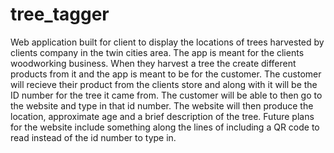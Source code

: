 # tree_tagger
Web application built for client to display the locations of trees harvested by clients company in the twin cities area.  The app is meant for the clients woodworking business.  When they harvest a tree the create different products from it and the app is meant to be for the customer.  The customer will recieve their product from the clients store and along with it will be the ID number for the tree it came from.  The customer will be able to then go to the website and type in that id number.  The website will then produce the location, approximate age and a brief description of the tree.  Future plans for the website include something along the lines of including a QR code to read instead of the id number to type in.  
